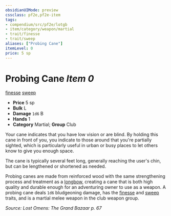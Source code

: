 ```yaml
---
obsidianUIMode: preview
cssclass: pf2e,pf2e-item
tags:
- compendium/src/pf2e/lotgb
- item/category/weapon/martial
- trait/finesse
- trait/sweep
aliases: ["Probing Cane"]
itemLevel: 0
price: 5 sp
---
```

# Probing Cane *Item 0*  
[finesse](../../../rules/traits/finesse.md)  [sweep](../../../rules/traits/sweep.md)  

- **Price** 5 sp
- **Bulk** L
- **Damage** `1d6` B
- **Hands** 1
- **Category** Martial; **Group** Club 

Your cane indicates that you have low vision or are blind. By holding this cane in front of you, you indicate to those around that you're partially sighted, which is particularly useful in urban or busy places to let others know to give you enough space.

The cane is typically several feet long, generally reaching the user's chin, but can be lengthened or shortened as needed.

Probing canes are made from reinforced wood with the same strengthening process and treatment as a [longbow](longbow.md), creating a cane that is both high quality and durable enough for an adventuring owner to use as a weapon. A probing cane deals `1d6` bludgeoning damage, has the [finesse](../../../rules/traits/finesse.md) and [sweep](../../../rules/traits/sweep.md) traits, and is a martial melee weapon in the club weapon group.

*Source: Lost Omens: The Grand Bazaar p. 67*